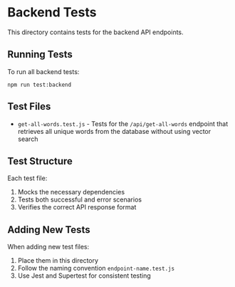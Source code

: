 # Backend Tests

This directory contains tests for the backend API endpoints.

## Running Tests

To run all backend tests:

```
npm run test:backend
```

## Test Files

- `get-all-words.test.js` - Tests for the `/api/get-all-words` endpoint that retrieves all unique words from the database without using vector search

## Test Structure

Each test file:
1. Mocks the necessary dependencies
2. Tests both successful and error scenarios
3. Verifies the correct API response format

## Adding New Tests

When adding new test files:
1. Place them in this directory
2. Follow the naming convention `endpoint-name.test.js`
3. Use Jest and Supertest for consistent testing 